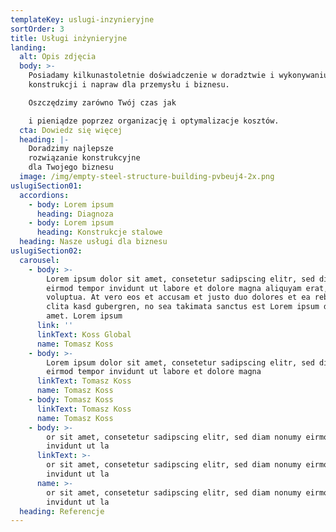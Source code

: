 ```yaml
---
templateKey: uslugi-inzynieryjne
sortOrder: 3
title: Usługi inżynieryjne
landing:
  alt: Opis zdjęcia
  body: >-
    Posiadamy kilkunastoletnie doświadczenie w doradztwie i wykonywaniu
    konstrukcji i napraw dla przemysłu i biznesu.

    Oszczędzimy zarówno Twój czas jak

    i pieniądze poprzez organizację i optymalizacje kosztów.
  cta: Dowiedz się więcej
  heading: |-
    Doradzimy najlepsze
    rozwiązanie konstrukcyjne
    dla Twojego biznesu
  image: /img/empty-steel-structure-building-pvbeuj4-2x.png
uslugiSection01:
  accordions:
    - body: Lorem ipsum
      heading: Diagnoza
    - body: Lorem ipsum
      heading: Konstrukcje stalowe
  heading: Nasze usługi dla biznesu
uslugiSection02:
  carousel:
    - body: >-
        Lorem ipsum dolor sit amet, consetetur sadipscing elitr, sed diam nonumy
        eirmod tempor invidunt ut labore et dolore magna aliquyam erat, sed diam
        voluptua. At vero eos et accusam et justo duo dolores et ea rebum. Stet
        clita kasd gubergren, no sea takimata sanctus est Lorem ipsum dolor sit
        amet. Lorem ipsum
      link: ''
      linkText: Koss Global
      name: Tomasz Koss
    - body: >-
        Lorem ipsum dolor sit amet, consetetur sadipscing elitr, sed diam nonumy
        eirmod tempor invidunt ut labore et dolore magna
      linkText: Tomasz Koss
      name: Tomasz Koss
    - body: Tomasz Koss
      linkText: Tomasz Koss
      name: Tomasz Koss
    - body: >-
        or sit amet, consetetur sadipscing elitr, sed diam nonumy eirmod tempor
        invidunt ut la
      linkText: >-
        or sit amet, consetetur sadipscing elitr, sed diam nonumy eirmod tempor
        invidunt ut la
      name: >-
        or sit amet, consetetur sadipscing elitr, sed diam nonumy eirmod tempor
        invidunt ut la
  heading: Referencje
---
```

